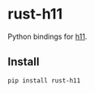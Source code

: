 # rust-h11

Python bindings for [h11](https://github.com/abersheeran/rust-h11).

## Install

```bash
pip install rust-h11
```
